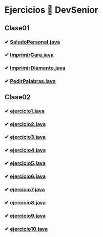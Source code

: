 # Ejercicios 👾 DevSenior
## Clase01
### ✔ [SaludoPersonal.java](clase01/SaludoPersonal.java)
### ✔ [ImprimirCara.java](clase01/ImprimirCara.java)
### ✔ [ImprimirDiamante.java](clase01/ImprimirDiamante.java)
### ✔ [PedirPalabras.java](clase01/PedirPalabras.java)

## Clase02
### ✔ [ejercicio1.java](clase02/ejercicio1.java)
### ✔ [ejercicio2.java](clase02/ejercicio2.java)
### ✔ [ejercicio3.java](clase02/ejercicio3.java)
### ✔ [ejercicio4.java](clase02/ejercicio4.java)
### ✔ [ejercicio5.java](clase02/ejercicio5.java)
### ✔ [ejercicio6.java](clase02/ejercicio6.java)
### ✔ [ejercicio7.java](clase02/ejercicio7.java)
### ✔ [ejercicio8.java](clase02/ejercicio8.java)
### ✔ [ejercicio9.java](clase02/ejercicio9.java)
### ✔ [ejercicio10.java](clase02/ejercicio10.java)

